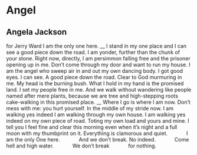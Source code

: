 # Angel
## Angela Jackson
for Jerry Ward
I am the only one here.
 __
I stand in my one place
and I can see a good piece
down the road. I am yonder,
further than the chunk of your stone.
Right now, directly,
I am persimmon falling free
and the prisoner opening up
in me.
Don’t come through my door and
want to run my house. I am
the angel who sweep air in and out my own
dancing body. I got good eyes. I can see.
A good piece down the road. Clear to
God murmuring in me. My head is the burning
bush. What I hold in my hand is the promised
land. I set my people free in me.
And we walk without wandering like people named
after mere plants,
because we are tree
and high-stepping roots
cake-walking
in this promised place.
 __
Where I go is where I am now.
Don’t mess with me: you hurt yourself.
In the middle of my stride now. I am walking
yes indeed I am walking through my own house.
I am walking yes indeed on my own piece of road.
Toting my own load
and yours and mine.
I tell you
I feel fine and clear this morning even
when it’s night and a full moon with my thumbprint
on it.
Everything is clamorous and quiet.
            I am the only One here.
            And we don’t break. No indeed.
            Come hell and high water.
            We don’t break
            for nothing.